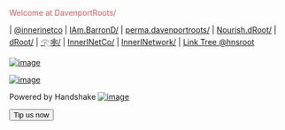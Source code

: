 <head>
<!-- Global site tag (gtag.js) - Google Analytics -->
<script async src="https://www.googletagmanager.com/gtag/js?id=G-XE24DHJVT7"></script>
<script>
  window.dataLayer = window.dataLayer || [];
  function gtag(){dataLayer.push(arguments);}
  gtag('js', new Date());

  gtag('config', 'G-XE24DHJVT7');
</script>
 </head>
<p style="color:#CD5C5C;">Welcome at DavenportRoots/</p>


| [@innerinetco](https://twtter.com/innerinetco) | [IAm.BarronD/](http://iam.barrond.hns.to/) | [perma.davenportroots/](http://perma.davenportroots.hns.is/) | [Nourish.dRoot/](http://nourish.droot/) | [dRoot/](http://droot/)
| [𓂀🕸/](http://xn--ts7ds574a.hns.is/) | [InnerINetCo/](https://innerinetco/) | [InnerINetwork/](https://innerinetwork/) | [Link Tree @hnsroot](https://linktr.ee/hnsroot)

[![image](https://xl5jp24ysantnhjpeiykympgfgxglosq4orqgqwxsmbgjmuir4.arweave.net/uvqX65iQGzadLy_IwrDHmKa5lulDjowNC15MCZLKIj8)](http://nourish.droot/)

[![image](https://yz2v72k7gptyvrq7kfaaw66a2la6x2ojmmurlgiggeh3o3nf.arweave.net/xnVf6V8z54rGH1FAC3v_A0sHr6cljKR_WZBjEPt22ls)](http://home.davenportroots/)

Powered by Handshake [![image](https://24s2i526mdzy6znnleligbd4t6nccjk2afnuykli6abfkncy.arweave.net/1yWkd15g849lrVkWgwR8n5ohJVoBW0wpaPACVT-R-YM)](https://handshake.org/)




<form method="POST" action="https://btcpay0.voltageapp.io/apps/2mPua76MsAJGadWU6odyAXoVatnm/pos">
  <input type="hidden" name="amount" value="3" />
  <input type="hidden" name="email" value="customer@example.com" />
  <input type="hidden" name="orderId" value="CustomOrderId" />
  <input type="hidden" name="notificationUrl" value="https://example.com/callbacks" />
  <input type="hidden" name="redirectUrl" value="https://example.com/thanksyou" />
  <button type="submit">Tip us now</button>
</form>
